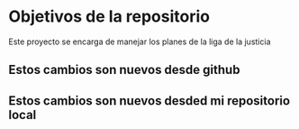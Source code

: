 # Objetivos de la repositorio

Este proyecto se encarga de manejar los planes de la liga de la justicia

## Estos cambios son nuevos desde github
## Estos cambios son nuevos desded mi repositorio local
